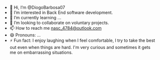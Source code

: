 - 👋 Hi, I’m @DiogoBarbosa07
- 👀 I’m interested in Back End software development.
- 🌱 I’m currently learning ...
- 💞️ I’m looking to collaborate on voluntary projects.
- 📫 How to reach me nasc_4784@outlook.com
- 😄 Pronouns: ...
- ⚡ Fun fact: I enjoy laughing when I feel comfortable, I try to take the best out even when things are hard. I'm very curious and sometimes it gets me on embarrassing situations.

<!---
DiogoBarbosa07/DiogoBarbosa07 is a ✨ special ✨ repository because its `README.md` (this file) appears on your GitHub profile.
You can click the Preview link to take a look at your changes.
--->
